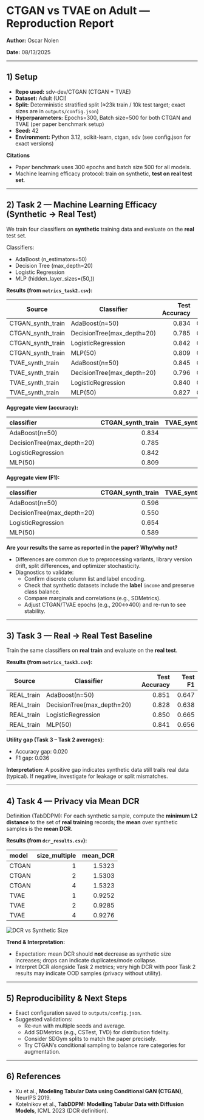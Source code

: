 # CTGAN vs TVAE on Adult — Reproduction Report

**Author:** Oscar Nolen

**Date:** 08/13/2025

---

## 1) Setup

- **Repo used:** sdv-dev/CTGAN (CTGAN + TVAE)
- **Dataset:** Adult (UCI)
- **Split:** Deterministic stratified split (≈23k train / 10k test target; exact sizes are in `outputs/config.json`)
- **Hyperparameters:** Epochs=300, Batch size=500 for both CTGAN and TVAE (per paper benchmark setup)
- **Seed:** 42
- **Environment:** Python 3.12, scikit-learn, ctgan, sdv (see config.json for exact versions)

**Citations**
- Paper benchmark uses 300 epochs and batch size 500 for all models.  
- Machine learning efficacy protocol: train on synthetic, **test on real test set**.

---

## 2) Task 2 — Machine Learning Efficacy (Synthetic → Real Test)

We train four classifiers on **synthetic** training data and evaluate on the **real** test set.

Classifiers:
- AdaBoost (n_estimators=50)
- Decision Tree (max_depth=20)
- Logistic Regression
- MLP (hidden_layer_sizes=(50,))

**Results (from `metrics_task2.csv`):**

| Source | Classifier | Test Accuracy | Test F1 |
|---|---|---:|---:|
| CTGAN_synth_train | AdaBoost(n=50) | 0.834 | 0.596 |
| CTGAN_synth_train | DecisionTree(max_depth=20) | 0.785 | 0.550 |
| CTGAN_synth_train | LogisticRegression | 0.842 | 0.654 |
| CTGAN_synth_train | MLP(50) | 0.809 | 0.589 |
| TVAE_synth_train | AdaBoost(n=50) | 0.845 | 0.657 |
| TVAE_synth_train | DecisionTree(max_depth=20) | 0.796 | 0.577 |
| TVAE_synth_train | LogisticRegression | 0.840 | 0.659 |
| TVAE_synth_train | MLP(50) | 0.827 | 0.643 |

**Aggregate view (accuracy):**

| classifier                 |   CTGAN_synth_train |   TVAE_synth_train |
|:---------------------------|--------------------:|-------------------:|
| AdaBoost(n=50)             |               0.834 |              0.845 |
| DecisionTree(max_depth=20) |               0.785 |              0.796 |
| LogisticRegression         |               0.842 |              0.840 |
| MLP(50)                    |               0.809 |              0.827 |

**Aggregate view (F1):**

| classifier                 |   CTGAN_synth_train |   TVAE_synth_train |
|:---------------------------|--------------------:|-------------------:|
| AdaBoost(n=50)             |               0.596 |              0.657 |
| DecisionTree(max_depth=20) |               0.550 |              0.577 |
| LogisticRegression         |               0.654 |              0.659 |
| MLP(50)                    |               0.589 |              0.643 |

**Are your results the same as reported in the paper? Why/why not?**  
- Differences are common due to preprocessing variants, library version drift, split differences, and optimizer stochasticity.
- Diagnostics to validate:
  - Confirm discrete column list and label encoding.
  - Check that synthetic datasets include the **label** `income` and preserve class balance.
  - Compare marginals and correlations (e.g., SDMetrics).
  - Adjust CTGAN/TVAE epochs (e.g., 200↔400) and re-run to see stability.

---

## 3) Task 3 — Real → Real Test Baseline

Train the same classifiers on **real train** and evaluate on the **real test**.

**Results (from `metrics_task3.csv`):**

| Source | Classifier | Test Accuracy | Test F1 |
|---|---|---:|---:|
| REAL_train | AdaBoost(n=50) | 0.851 | 0.647 |
| REAL_train | DecisionTree(max_depth=20) | 0.828 | 0.638 |
| REAL_train | LogisticRegression | 0.850 | 0.665 |
| REAL_train | MLP(50) | 0.841 | 0.656 |

**Utility gap (Task 3 – Task 2 averages)**:  
- Accuracy gap: 0.020  
- F1 gap: 0.036

**Interpretation:** A positive gap indicates synthetic data still trails real data (typical). If negative, investigate for leakage or split mismatches.

---

## 4) Task 4 — Privacy via Mean DCR

Definition (TabDDPM): For each synthetic sample, compute the **minimum L2 distance** to the set of **real training** records; the **mean** over synthetic samples is the **mean DCR**.

**Results (from `dcr_results.csv`):**

| model   |   size_multiple |   mean_DCR |
|:--------|----------------:|-----------:|
| CTGAN   |               1 |     1.5323 |
| CTGAN   |               2 |     1.5303 |
| CTGAN   |               4 |     1.5323 |
| TVAE    |               1 |     0.9252 |
| TVAE    |               2 |     0.9285 |
| TVAE    |               4 |     0.9276 |

![DCR vs Synthetic Size](dcr_trend.png)

**Trend & Interpretation:**  
- Expectation: mean DCR should **not** decrease as synthetic size increases; drops can indicate duplicates/mode collapse.  
- Interpret DCR alongside Task 2 metrics; very high DCR with poor Task 2 results may indicate OOD samples (privacy without utility).

---

## 5) Reproducibility & Next Steps

- Exact configuration saved to `outputs/config.json`.
- Suggested validations:
  - Re-run with multiple seeds and average.
  - Add SDMetrics (e.g., CSTest, TVD) for distribution fidelity.
  - Consider SDGym splits to match the paper precisely.
  - Try CTGAN’s conditional sampling to balance rare categories for augmentation.

---

## 6) References

- Xu et al., **Modeling Tabular Data using Conditional GAN (CTGAN)**, NeurIPS 2019.  
- Kotelnikov et al., **TabDDPM: Modelling Tabular Data with Diffusion Models**, ICML 2023 (DCR definition).